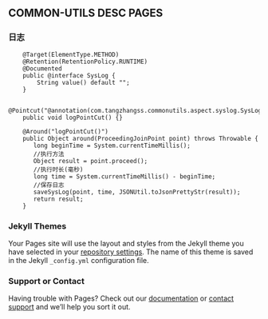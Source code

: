## COMMON-UTILS DESC PAGES

### 日志

        @Target(ElementType.METHOD)
        @Retention(RetentionPolicy.RUNTIME)
        @Documented
        public @interface SysLog {
            String value() default "";
        }

        @Pointcut("@annotation(com.tangzhangss.commonutils.aspect.syslog.SysLog)")
        public void logPointCut() {}

        @Around("logPointCut()")
        public Object around(ProceedingJoinPoint point) throws Throwable {
           long beginTime = System.currentTimeMillis();
           //执行方法
           Object result = point.proceed();
           //执行时长(毫秒)
           long time = System.currentTimeMillis() - beginTime;
           //保存日志
           saveSysLog(point, time, JSONUtil.toJsonPrettyStr(result));
           return result;
        }



### Jekyll Themes

Your Pages site will use the layout and styles from the Jekyll theme you have selected in your [repository settings](https://github.com/tangzhangss/commonutils.github.io/settings/pages). The name of this theme is saved in the Jekyll `_config.yml` configuration file.

### Support or Contact

Having trouble with Pages? Check out our [documentation](https://docs.github.com/categories/github-pages-basics/) or [contact support](https://support.github.com/contact) and we’ll help you sort it out.
